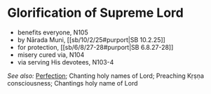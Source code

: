 # Glorification of Supreme Lord

* benefits everyone, N105
* by Nārada Muni, [[sb/10/2/25#purport|SB 10.2.25]]
* for protection, [[sb/6/8/27-28#purport|SB 6.8.27-28]]
* misery cured via, N104
* via serving His devotees, N103-4

*See also:* [Perfection](entries/perfection.md); Chanting holy names of Lord; Preaching Kṛṣṇa consciousness; Chantings holy name of Lord
